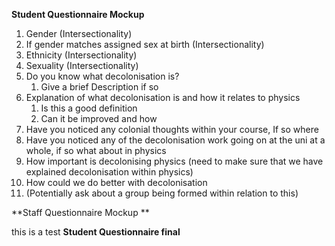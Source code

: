 **Student Questionnaire Mockup**
 1. Gender (Intersectionality)
 2. If gender matches assigned sex at birth (Intersectionality)
 3. Ethnicity (Intersectionality)
 4. Sexuality (Intersectionality)
 5. Do you know what decolonisation is?
	 1. Give a brief Description if so
 6. Explanation of what decolonisation is and how it relates to physics
	 1. Is this a good definition
	 2. Can it be improved and how
 7.  Have you noticed any colonial thoughts within your course, If so where
 8. Have you noticed any of the decolonisation work going on at the uni at a whole, if so what about in physics
 9. How important is decolonising physics (need to make sure that we have explained decolonisation within physics)
 10. How could we do better with decolonisation
 11. (Potentially ask about a group being formed within relation to this)

**Staff Questionnaire Mockup **

this is a test 
**Student Questionnaire final**
